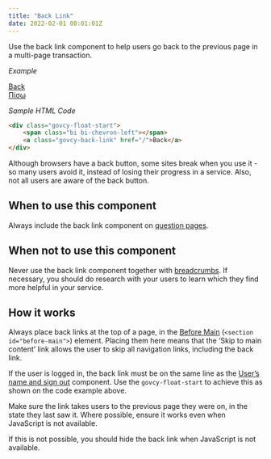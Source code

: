 ```yaml
---
title: "Back Link"
date: 2022-02-01 00:01:01Z
---
```


Use the back link component to help users go back to the previous page in a multi-page transaction.

*Example*
<div class="govcy-container govcy-p-4  govcy-br-1 govcy-br-standard govcy-mb-4">
<div class="govcy-container">
        <span class="bi bi-chevron-left"></span>
        <a href="#" class="govcy-back-link">Back</a>
        <br>
        <span class="bi bi-chevron-left"></span>
        <a href="#" class="govcy-back-link">Πίσω</a>
   </div> 
</div>  

*Sample HTML Code*

```html
<div class="govcy-float-start">
	<span class="bi bi-chevron-left"></span>
	<a class="govcy-back-link" href="/">Back</a>
</div>   
```

Although browsers have a back button, some sites break when you use it - so many users avoid it, instead of losing their progress in a service. Also, not all users are aware of the back button.

## When to use this component
Always include the back link component on [question pages](../../patterns/question_pages).

## When not to use this component
Never use the back link component together with [breadcrumbs](../breadcrumbs). If necessary, you should do research with your users to learn which they find more helpful in your service.

## How it works
Always place back links at the top of a page, in the [Before Main](../../styles/page_templates) (`<section id="before-main">`) element. Placing them here means that the ‘Skip to main content’ link allows the user to skip all navigation links, including the back link.

If the user is logged in, the back link must be on the same line as the [User’s name and sign out](../user_name_and_sign_out) component. Use the `govcy-float-start` to achieve this as shown on the code example above.

Make sure the link takes users to the previous page they were on, in the state they last saw it. Where possible, ensure it works even when JavaScript is not available.

If this is not possible, you should hide the back link when JavaScript is not available.
